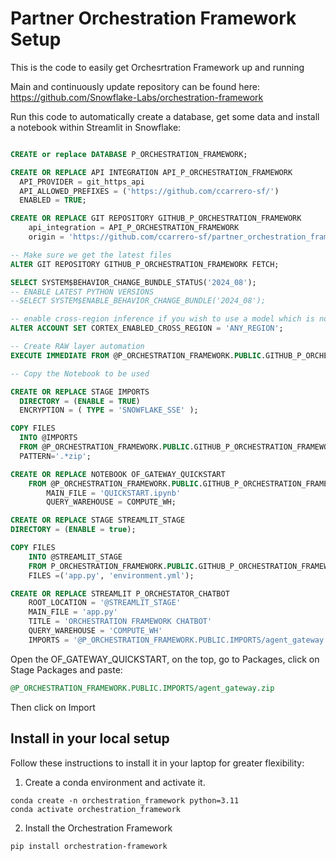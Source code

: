 # Partner Orchestration Framework Setup

This is the code to easily get Orchesrtration Framework up and running

Main and continuously update repository can be found here:
https://github.com/Snowflake-Labs/orchestration-framework

Run this code to automatically create a database, get some data and install a notebook within Streamlit in Snowflake:

```sql

CREATE or replace DATABASE P_ORCHESTRATION_FRAMEWORK;

CREATE OR REPLACE API INTEGRATION API_P_ORCHESTRATION_FRAMEWORK
  API_PROVIDER = git_https_api
  API_ALLOWED_PREFIXES = ('https://github.com/ccarrero-sf/')
  ENABLED = TRUE;

CREATE OR REPLACE GIT REPOSITORY GITHUB_P_ORCHESTRATION_FRAMEWORK
    api_integration = API_P_ORCHESTRATION_FRAMEWORK
    origin = 'https://github.com/ccarrero-sf/partner_orchestration_framework_setup';

-- Make sure we get the latest files
ALTER GIT REPOSITORY GITHUB_P_ORCHESTRATION_FRAMEWORK FETCH;

SELECT SYSTEM$BEHAVIOR_CHANGE_BUNDLE_STATUS('2024_08');
-- ENABLE LATEST PYTHON VERSIONS
--SELECT SYSTEM$ENABLE_BEHAVIOR_CHANGE_BUNDLE('2024_08');

-- enable cross-region inference if you wish to use a model which is not available in your region
ALTER ACCOUNT SET CORTEX_ENABLED_CROSS_REGION = 'ANY_REGION';

-- Create RAW layer automation
EXECUTE IMMEDIATE FROM @P_ORCHESTRATION_FRAMEWORK.PUBLIC.GITHUB_P_ORCHESTRATION_FRAMEWORK/branches/main/setup.sql;

-- Copy the Notebook to be used

CREATE OR REPLACE STAGE IMPORTS
  DIRECTORY = (ENABLE = TRUE)
  ENCRYPTION = ( TYPE = 'SNOWFLAKE_SSE' );

COPY FILES
  INTO @IMPORTS
  FROM @P_ORCHESTRATION_FRAMEWORK.PUBLIC.GITHUB_P_ORCHESTRATION_FRAMEWORK/branches/main/imports/
  PATTERN='.*zip';

CREATE OR REPLACE NOTEBOOK OF_GATEWAY_QUICKSTART
    FROM @P_ORCHESTRATION_FRAMEWORK.PUBLIC.GITHUB_P_ORCHESTRATION_FRAMEWORK/branches/main/
        MAIN_FILE = 'QUICKSTART.ipynb' 
        QUERY_WAREHOUSE = COMPUTE_WH;

CREATE OR REPLACE STAGE STREAMLIT_STAGE
DIRECTORY = (ENABLE = true);

COPY FILES 
    INTO @STREAMLIT_STAGE
    FROM P_ORCHESTRATION_FRAMEWORK.PUBLIC.GITHUB_P_ORCHESTRATION_FRAMEWORK/branches/main/
    FILES =('app.py', 'environment.yml');

CREATE OR REPLACE STREAMLIT P_ORCHESTATOR_CHATBOT
    ROOT_LOCATION = '@STREAMLIT_STAGE'
    MAIN_FILE = 'app.py'
    TITLE = 'ORCHESTRATION FRAMEWORK CHATBOT'
    QUERY_WAREHOUSE = 'COMPUTE_WH'
    IMPORTS = '@P_ORCHESTRATION_FRAMEWORK.PUBLIC.IMPORTS/agent_gateway.zip';


```

Open the OF_GATEWAY_QUICKSTART, on the top, go to Packages, click on Stage Packages and paste:

```sql
@P_ORCHESTRATION_FRAMEWORK.PUBLIC.IMPORTS/agent_gateway.zip
```

Then click on Import

## Install in your local setup

Follow these instructions to install it in your laptop for greater flexibility:

1. Create a conda environment and activate it.

```code
conda create -n orchestration_framework python=3.11
conda activate orchestration_framework
```

2. Install the Orchestration Framework

```code
pip install orchestration-framework
```




